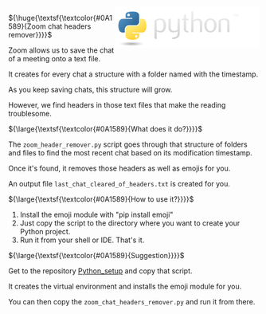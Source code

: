 
<img align="right" src="python_logo/python-logo@2x.png">

${\huge{\textsf{\textcolor{#0A1589}{Zoom chat headers remover}}}}$

Zoom allows us to save the chat of a meeting onto a text file.

It creates for every chat a structure with a folder named with the timestamp.

As you keep saving chats, this structure will grow.

However, we find headers in those text files that make the reading troublesome.

${\large{\textsf{\textcolor{#0A1589}{What does it do?}}}}$

The `zoom_header_remover.py` script goes through that structure of folders and files to find the most recent chat based on its modification timestamp.

Once it's found, it removes those headers as well as emojis for you.

An output file `last_chat_cleared_of_headers.txt` is created for you.


${\large{\textsf{\textcolor{#0A1589}{How to use it?}}}}$

1. Install the emoji module with "pip install emoji"
2. Just copy the script to the directory where you want to create your Python project.
3. Run it from your shell or IDE. That's it.


${\large{\textsf{\textcolor{#0A1589}{Suggestion}}}}$

Get to the repository [Python_setup](https://github.com/lpurificacao/pyhton_setup) and copy that script.

It creates the virtual environment and installs the emoji module for you.

You can then copy the `zoom_chat_headers_remover.py` and run it from there.

